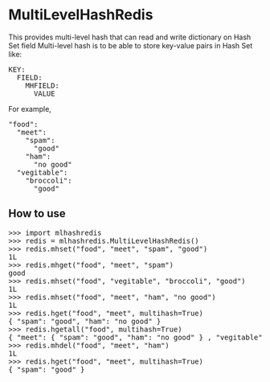 # MultiLevelHashRedis
This provides multi-level hash that can read and write dictionary on Hash Set field
Multi-level hash is to be able to store key-value pairs in Hash Set like:

<pre>
KEY: 
  FIELD:
    MHFIELD:
      VALUE
</pre>

For example, 

<pre>
"food":
  "meet":
    "spam":
      "good"
    "ham":
      "no good"
  "vegitable":
    "broccoli":
      "good"
</pre>

## How to use

<pre>
>>> import mlhashredis
>>> redis = mlhashredis.MultiLevelHashRedis()
>>> redis.mhset("food", "meet", "spam", "good")
1L
>>> redis.mhget("food", "meet", "spam")
good
>>> redis.mhset("food", "vegitable", "broccoli", "good")
1L
>>> redis.mhset("food", "meet", "ham", "no good")
1L
>>> redis.hget("food", "meet", multihash=True)
{ "spam": "good", "ham": "no good" }
>>> redis.hgetall("food", multihash=True)
{ "meet": { "spam": "good", "ham": "no good" } , "vegitable": { "broccoli", "good" } }
>>> redis.mhdel("food", "meet", "ham")
1L
>>> redis.hget("food", "meet", multihash=True)
{ "spam": "good" }
</pre>
